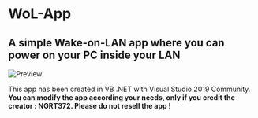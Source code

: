 # WoL-App
## A simple Wake-on-LAN app where you can power on your PC inside your LAN

![Preview](https://ngrt.rf.gd/wp-content/uploads/2023/12/Wake-on-LAN_App_by_NGRT_bWaxDWnvk6.png)

This app has been created in VB .NET with Visual Studio 2019 Community. **You can modify the app according your needs, only if you credit the creator : NGRT372. Please do not resell the app !**
